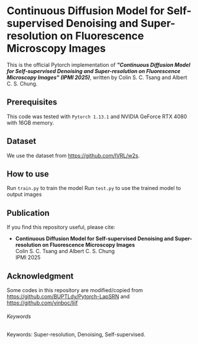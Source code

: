 # Continuous Diffusion Model for Self-supervised Denoising and Super-resolution on Fluorescence Microscopy Images
This is the official Pytorch implementation of ***"Continuous Diffusion Model for Self-supervised Denoising and Super-resolution on Fluorescence Microscopy Images" (IPMI 2025)***, written by Colin S. C. Tsang and Albert C. S. Chung.

## Prerequisites
This code was tested with `Pytorch 1.13.1` and NVIDIA GeForce RTX 4080 with 16GB memory.

## Dataset
We use the dataset from https://github.com/IVRL/w2s.

## How to use
Run `train.py` to train the model
Run `test.py` to use the trained model to output images

## Publication
If you find this repository useful, please cite:
- **Continuous Diffusion Model for Self-supervised Denoising and Super-resolution on Fluorescence Microscopy Images**  
Colin S. C. Tsang and Albert C. S. Chung  
IPMI 2025


## Acknowledgment
Some codes in this repository are modified/copied from https://github.com/BUPTLdy/Pytorch-LapSRN and https://github.com/yinboc/liif

###### Keywords
Keywords: Super-resolution, Denoising, Self-supervised.
